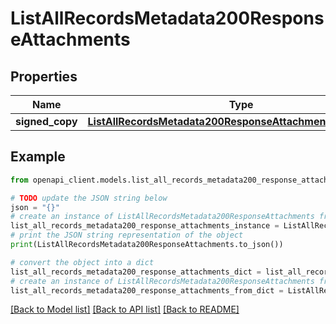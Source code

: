 # ListAllRecordsMetadata200ResponseAttachments


## Properties

Name | Type | Description | Notes
------------ | ------------- | ------------- | -------------
**signed_copy** | [**ListAllRecordsMetadata200ResponseAttachmentsSignedCopy**](ListAllRecordsMetadata200ResponseAttachmentsSignedCopy.md) |  | [optional] 

## Example

```python
from openapi_client.models.list_all_records_metadata200_response_attachments import ListAllRecordsMetadata200ResponseAttachments

# TODO update the JSON string below
json = "{}"
# create an instance of ListAllRecordsMetadata200ResponseAttachments from a JSON string
list_all_records_metadata200_response_attachments_instance = ListAllRecordsMetadata200ResponseAttachments.from_json(json)
# print the JSON string representation of the object
print(ListAllRecordsMetadata200ResponseAttachments.to_json())

# convert the object into a dict
list_all_records_metadata200_response_attachments_dict = list_all_records_metadata200_response_attachments_instance.to_dict()
# create an instance of ListAllRecordsMetadata200ResponseAttachments from a dict
list_all_records_metadata200_response_attachments_from_dict = ListAllRecordsMetadata200ResponseAttachments.from_dict(list_all_records_metadata200_response_attachments_dict)
```
[[Back to Model list]](../README.md#documentation-for-models) [[Back to API list]](../README.md#documentation-for-api-endpoints) [[Back to README]](../README.md)


